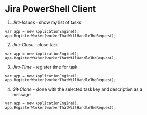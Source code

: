 Jira PowerShell Client
=====================


1) *Jira-Issues* - show my list of tasks

```
var app = new ApplicationEngine();
app.RegisterWorker(workerThatWillHandleTheRequest);
```

2) *Jira-Close* - close task

```
var app = new ApplicationEngine();
app.RegisterWorker(workerThatWillHandleTheRequest);
```

3) *Jira-Time* - register time for task

```
var app = new ApplicationEngine();
app.RegisterWorker(workerThatWillHandleTheRequest);
```

4) *Git-Clone* - clone with the selected task key and description as a message

```
var app = new ApplicationEngine();
app.RegisterWorker(workerThatWillHandleTheRequest);
```
